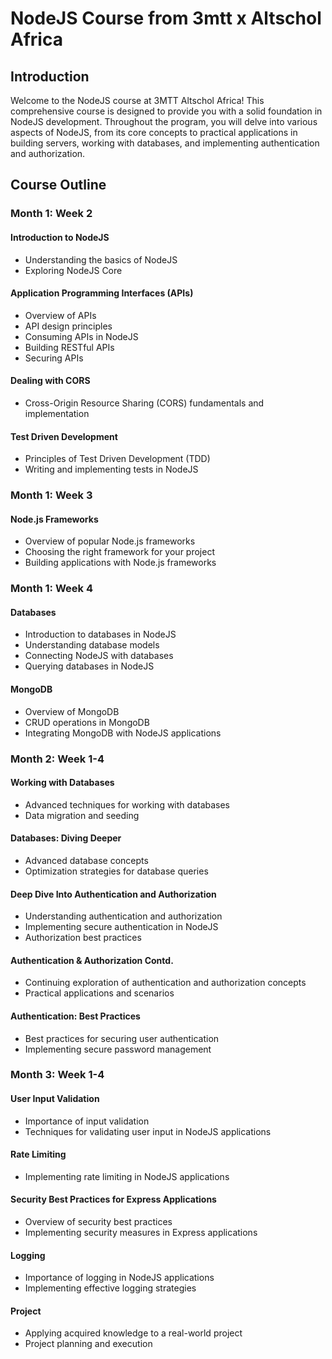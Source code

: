 
# NodeJS Course from 3mtt x Altschol Africa

## Introduction
Welcome to the NodeJS course at 3MTT Altschol Africa! This comprehensive course is designed to provide you with a solid foundation in NodeJS development. Throughout the program, you will delve into various aspects of NodeJS, from its core concepts to practical applications in building servers, working with databases, and implementing authentication and authorization.

## Course Outline

### **Month 1: Week 2**
#### Introduction to NodeJS
- Understanding the basics of NodeJS
- Exploring NodeJS Core

#### Application Programming Interfaces (APIs)
- Overview of APIs
- API design principles
- Consuming APIs in NodeJS
- Building RESTful APIs
- Securing APIs

#### Dealing with CORS
- Cross-Origin Resource Sharing (CORS) fundamentals and implementation

#### Test Driven Development
- Principles of Test Driven Development (TDD)
- Writing and implementing tests in NodeJS

### **Month 1: Week 3**
#### Node.js Frameworks
- Overview of popular Node.js frameworks
- Choosing the right framework for your project
- Building applications with Node.js frameworks

### **Month 1: Week 4**
#### Databases
- Introduction to databases in NodeJS
- Understanding database models
- Connecting NodeJS with databases
- Querying databases in NodeJS

#### MongoDB
- Overview of MongoDB
- CRUD operations in MongoDB
- Integrating MongoDB with NodeJS applications

### **Month 2: Week 1-4**
#### Working with Databases
- Advanced techniques for working with databases
- Data migration and seeding

#### Databases: Diving Deeper
- Advanced database concepts
- Optimization strategies for database queries

#### Deep Dive Into Authentication and Authorization
- Understanding authentication and authorization
- Implementing secure authentication in NodeJS
- Authorization best practices

#### Authentication & Authorization Contd.
- Continuing exploration of authentication and authorization concepts
- Practical applications and scenarios

#### Authentication: Best Practices
- Best practices for securing user authentication
- Implementing secure password management

### **Month 3: Week 1-4**
#### User Input Validation
- Importance of input validation
- Techniques for validating user input in NodeJS applications

#### Rate Limiting
- Implementing rate limiting in NodeJS applications

#### Security Best Practices for Express Applications
- Overview of security best practices
- Implementing security measures in Express applications

#### Logging
- Importance of logging in NodeJS applications
- Implementing effective logging strategies

#### Project
- Applying acquired knowledge to a real-world project
- Project planning and execution
